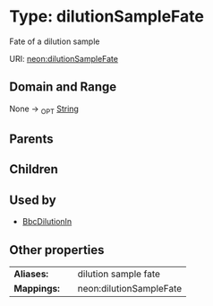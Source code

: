 
# Type: dilutionSampleFate


Fate of a dilution sample

URI: [neon:dilutionSampleFate](https://data.neonscience.org/dilutionSampleFate)


## Domain and Range

None ->  <sub>OPT</sub> [String](types/String.md)

## Parents


## Children


## Used by

 * [BbcDilutionIn](BbcDilutionIn.md)

## Other properties

|  |  |  |
| --- | --- | --- |
| **Aliases:** | | dilution sample fate |
| **Mappings:** | | neon:dilutionSampleFate |


